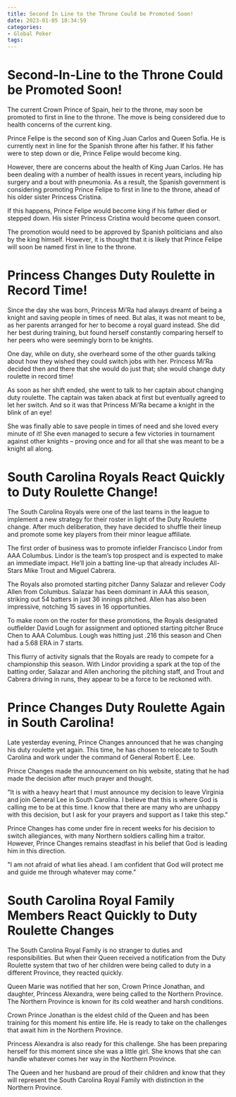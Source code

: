 ```yaml
---
title: Second In Line to the Throne Could be Promoted Soon!
date: 2023-01-05 18:34:59
categories:
- Global Poker
tags:
---
```



#  Second-In-Line to the Throne Could be Promoted Soon!

The current Crown Prince of Spain, heir to the throne, may soon be promoted to first in line to the throne. The move is being considered due to health concerns of the current king.

Prince Felipe is the second son of King Juan Carlos and Queen Sofia. He is currently next in line for the Spanish throne after his father. If his father were to step down or die, Prince Felipe would become king.

However, there are concerns about the health of King Juan Carlos. He has been dealing with a number of health issues in recent years, including hip surgery and a bout with pneumonia. As a result, the Spanish government is considering promoting Prince Felipe to first in line to the throne, ahead of his older sister Princess Cristina.

If this happens, Prince Felipe would become king if his father died or stepped down. His sister Princess Cristina would become queen consort.

The promotion would need to be approved by Spanish politicians and also by the king himself. However, it is thought that it is likely that Prince Felipe will soon be named first in line to the throne.

#  Princess Changes Duty Roulette in Record Time!

Since the day she was born, Princess Mi’Ra had always dreamt of being a knight and saving people in times of need. But alas, it was not meant to be, as her parents arranged for her to become a royal guard instead. She did her best during training, but found herself constantly comparing herself to her peers who were seemingly born to be knights.

One day, while on duty, she overheard some of the other guards talking about how they wished they could switch jobs with her. Princess Mi’Ra decided then and there that she would do just that; she would change duty roulette in record time!

As soon as her shift ended, she went to talk to her captain about changing duty roulette. The captain was taken aback at first but eventually agreed to let her switch. And so it was that Princess Mi’Ra became a knight in the blink of an eye!

She was finally able to save people in times of need and she loved every minute of it! She even managed to secure a few victories in tournament against other knights – proving once and for all that she was meant to be a knight all along.

#  South Carolina Royals React Quickly to Duty Roulette Change!

The South Carolina Royals were one of the last teams in the league to implement a new strategy for their roster in light of the Duty Roulette change. After much deliberation, they have decided to shuffle their lineup and promote some key players from their minor league affiliate.

The first order of business was to promote infielder Francisco Lindor from AAA Columbus. Lindor is the team’s top prospect and is expected to make an immediate impact. He’ll join a batting line-up that already includes All-Stars Mike Trout and Miguel Cabrera.

The Royals also promoted starting pitcher Danny Salazar and reliever Cody Allen from Columbus. Salazar has been dominant in AAA this season, striking out 54 batters in just 36 innings pitched. Allen has also been impressive, notching 15 saves in 16 opportunities.

To make room on the roster for these promotions, the Royals designated outfielder David Lough for assignment and optioned starting pitcher Bruce Chen to AAA Columbus. Lough was hitting just .216 this season and Chen had a 5.68 ERA in 7 starts.

This flurry of activity signals that the Royals are ready to compete for a championship this season. With Lindor providing a spark at the top of the batting order, Salazar and Allen anchoring the pitching staff, and Trout and Cabrera driving in runs, they appear to be a force to be reckoned with.

#  Prince Changes Duty Roulette Again in South Carolina!

Late yesterday evening, Prince Changes announced that he was changing his duty roulette yet again. This time, he has chosen to relocate to South Carolina and work under the command of General Robert E. Lee.

Prince Changes made the announcement on his website, stating that he had made the decision after much prayer and thought.

"It is with a heavy heart that I must announce my decision to leave Virginia and join General Lee in South Carolina. I believe that this is where God is calling me to be at this time. I know that there are many who are unhappy with this decision, but I ask for your prayers and support as I take this step."

Prince Changes has come under fire in recent weeks for his decision to switch allegiances, with many Northern soldiers calling him a traitor. However, Prince Changes remains steadfast in his belief that God is leading him in this direction.

"I am not afraid of what lies ahead. I am confident that God will protect me and guide me through whatever may come."

#  South Carolina Royal Family Members React Quickly to Duty Roulette Changes

The South Carolina Royal Family is no stranger to duties and responsibilities. But when their Queen received a notification from the Duty Roulette system that two of her children were being called to duty in a different Province, they reacted quickly.

Queen Marie was notified that her son, Crown Prince Jonathan, and daughter, Princess Alexandra, were being called to the Northern Province. The Northern Province is known for its cold weather and harsh conditions.

Crown Prince Jonathan is the eldest child of the Queen and has been training for this moment his entire life. He is ready to take on the challenges that await him in the Northern Province.

Princess Alexandra is also ready for this challenge. She has been preparing herself for this moment since she was a little girl. She knows that she can handle whatever comes her way in the Northern Province.

The Queen and her husband are proud of their children and know that they will represent the South Carolina Royal Family with distinction in the Northern Province.
